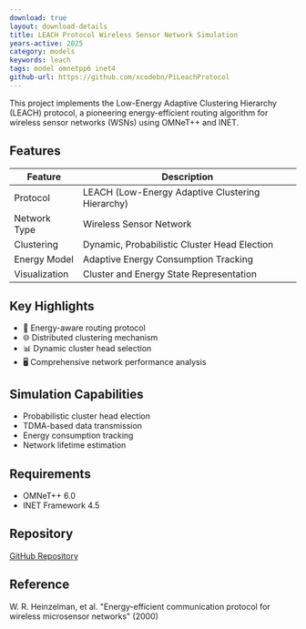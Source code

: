 ```yaml
---
download: true
layout: download-details
title: LEACH Protocol Wireless Sensor Network Simulation
years-active: 2025
category: models
keywords: leach
tags: model omnetpp6 inet4
github-url: https://github.com/xcodebn/PiLeachProtocol
---
```


This project implements the Low-Energy Adaptive Clustering Hierarchy (LEACH) protocol, a pioneering energy-efficient routing algorithm for wireless sensor networks (WSNs) using OMNeT++ and INET.

## Features

| Feature | Description |
|---------|-------------|
| Protocol | LEACH (Low-Energy Adaptive Clustering Hierarchy) |
| Network Type | Wireless Sensor Network |
| Clustering | Dynamic, Probabilistic Cluster Head Election |
| Energy Model | Adaptive Energy Consumption Tracking |
| Visualization | Cluster and Energy State Representation |

## Key Highlights

- 🔋 Energy-aware routing protocol
- 🌐 Distributed clustering mechanism
- 📊 Dynamic cluster head selection
- 🖥️ Comprehensive network performance analysis

## Simulation Capabilities

- Probabilistic cluster head election
- TDMA-based data transmission
- Energy consumption tracking
- Network lifetime estimation

## Requirements

- OMNeT++ 6.0
- INET Framework 4.5

## Repository

[GitHub Repository](https://github.com/xcodebn/PiLeachProtocol)

## Reference

W. R. Heinzelman, et al. "Energy-efficient communication protocol for wireless microsensor networks" (2000)
